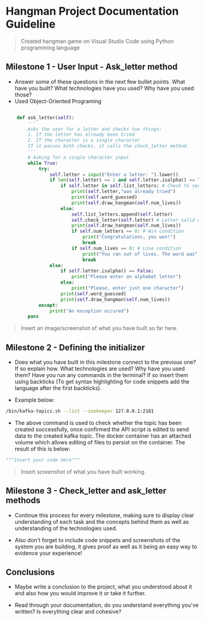 # Hangman Project Documentation Guideline

> Created hangman game on Visual Studio Code using Python programming language

## Milestone 1 - User Input - Ask_letter method

- Answer some of these questions in the next few bullet points. What have you built? What technologies have you used? Why have you used those?
- Used Object-Oriented Programing 
  
```python

    def ask_letter(self):
        '''
        Asks the user for a letter and checks two things:
        1. If the letter has already been tried
        2. If the character is a single character
        If it passes both checks, it calls the check_letter method.
        '''
        # Asking for a single character input
        while True:
            try:
                self.letter = input("Enter a letter: ").lower()
                if len(self.letter) == 1 and self.letter.isalpha() == True:
                    if self.letter in self.list_letters: # Check to see if the same letter has entered.
                        print(self.letter,"was already tried")
                        print(self.word_guessed)
                        print(self.draw_hangman(self.num_lives))           
                    else:
                        self.list_letters.append(self.letter)
                        self.check_letter(self.letter) # Letter valid calls check_letter
                        print(self.draw_hangman(self.num_lives))
                        if self.num_letters == 0: # Win condition
                            print("Congratulations, you won!")
                            break
                        if self.num_lives == 0: # Lose condition
                            print("You ran out of lives. The word was",self.word)
                            break
                else:            
                    if self.letter.isalpha() == False:
                        print("Please enter an alphabet letter")
                    else:
                        print("Please, enter just one character")
                    print(self.word_guessed)
                    print(self.draw_hangman(self.num_lives))
            except:
                print("An exception occured")
        pass
```

> Insert an image/screenshot of what you have built so far here.

## Milestone 2 - Defining the initializer

- Does what you have built in this milestone connect to the previous one? If so explain how. What technologies are used? Why have you used them? Have you run any commands in the terminal? If so insert them using backticks (To get syntax highlighting for code snippets add the language after the first backticks).

- Example below:

```bash
/bin/kafka-topics.sh --list --zookeeper 127.0.0.1:2181
```

- The above command is used to check whether the topic has been created successfully, once confirmed the API script is edited to send data to the created kafka topic. The docker container has an attached volume which allows editing of files to persist on the container. The result of this is below:

```python
"""Insert your code here"""
```

> Insert screenshot of what you have built working.

## Milestone 3 - Check_letter and ask_letter methods

- Continue this process for every milestone, making sure to display clear understanding of each task and the concepts behind them as well as understanding of the technologies used.

- Also don't forget to include code snippets and screenshots of the system you are building, it gives proof as well as it being an easy way to evidence your experience!

## Conclusions

- Maybe write a conclusion to the project, what you understood about it and also how you would improve it or take it further.

- Read through your documentation, do you understand everything you've written? Is everything clear and cohesive?
